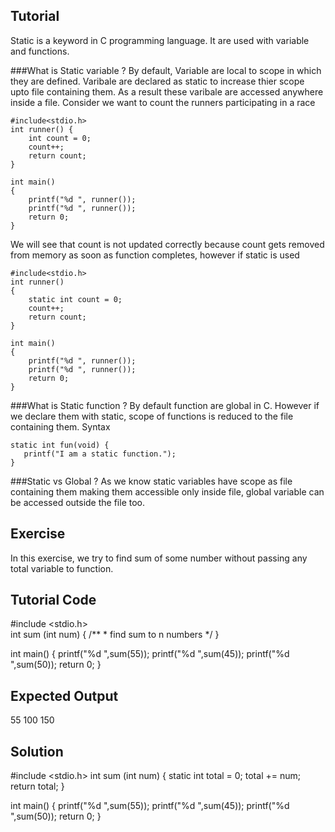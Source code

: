 Tutorial
--------
Static is a keyword in C programming language. It are used with variable and functions.

###What is Static variable ?
 By default, Variable are local to scope in which they are defined. Varibale are declared as static to increase thier scope upto file containing them. As a result these varibale are accessed anywhere inside a file.
Consider we want to count the runners participating in a race  

    #include<stdio.h>
    int runner() {
        int count = 0;
        count++;
        return count;
    }
  
    int main()
    {
        printf("%d ", runner());
        printf("%d ", runner());
        return 0;
    }

We will see that count is not updated correctly because count gets removed from memory as soon as function completes, however if static is used

    #include<stdio.h>
    int runner()
    {
        static int count = 0;
        count++;
        return count;
    }
  
    int main()
    {
        printf("%d ", runner());
        printf("%d ", runner());
        return 0;
    }

###What is Static function ?
 By default function are global in C. However if we declare them with static, scope of functions is reduced to the file containing them.
Syntax

    static int fun(void) {
       printf("I am a static function.");
    }

###Static vs Global ?
 As we know static variables have scope as file containing them making them accessible only inside file, global variable can be accessed outside the file too.

Exercise
--------
In this exercise, we try to find sum of some number without passing any total variable to function.

Tutorial Code
-------------

   #include <stdio.h>  
   int sum (int num) {
       /**
       * find sum to n numbers
       */
   } 

   int main() {
       printf("%d ",sum(55));
       printf("%d ",sum(45));
       printf("%d ",sum(50));
       return 0;
   }   

Expected Output
---------------

   55 100 150

Solution
--------

   #include <stdio.h>
   int sum (int num) {
       static int total = 0;
       total += num;
       return total;
   }
   
   int main() {
       printf("%d ",sum(55));
       printf("%d ",sum(45));
       printf("%d ",sum(50));
       return 0;
   }  

